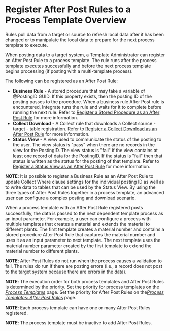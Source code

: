 # Register After Post Rules to a Process Template Overview

Rules pull data from a target or source to refresh local data after it
has been changed or to manipulate the local data to prepare for the next
process template to execute.

When posting data to a target system, a Template Administrator can
register an After Post Rule to a process template. The rule runs after
the process template executes successfully and before the next process
template begins processing (if posting with a multi-template process).

The following can be registered as an After Post Rule:

  - <span style="font-weight: bold;">Business Rule</span> - A stored
    procedure that may take a variable of @PostingID GUID. If this
    property exists, then the posting ID of the posting passes to the
    procedure. When a business rule After Post rule is encountered,
    Integrate runs the rule and waits for it to complete before running
    the next rule. Refer to [Register a Stored Procedure as an After
    Post Rule](Register_a_Stored_Procedure_as_an_After_Post_Rule.htm)
    for more information.
  - <span style="font-weight: bold;">Collect Download</span> - A Collect
    rule that downloads a Collect source - target - table registration.
    Refer to [Register a Collect Download as an After Post
    Rule](Register_a_Collect_Download_as_an_After_Post_Rule.htm) for
    more information.
  - <span style="font-weight: bold;">Status View</span> - A view used to
    communicate the status of the posting to the user. The view status
    is "pass" when there are no records in the view for the PostingID.
    The view status is "fail" if the view contains at least one record
    of data for the PostingID. If the status is "fail" then that status
    is written as the status for the posting of that template. Refer to
    [Register a Status View as an After Post
    Rule](Register_a_Status_View_as_an_After_Post_Rule.htm) for more
    information.

<span style="font-weight: bold;">NOTE</span>: It is possible to register
a Business Rule as an After Post Rule to update Collect Where clause
settings for the individual posting ID as well as to write data to
tables that can be used by the Status View. By using the three types of
After Post Rules together in a process template, an advanced user can
configure a complex posting and download scenario.

When a process template with an After Post Rule registered posts
successfully, the data is passed to the next dependent template process
as an input parameter. For example, a user can configure a process with
multiple templates that creates a material and extends the material to
different plants. The first template creates a material number and
contains a stored procedure After Post Rule that captures the material
number and uses it as an input parameter to next template. The next
template uses the material number parameter created by the first
template to extend the material number to different plants.

<span style="font-weight: bold;">NOTE</span>: After Post Rules do not
run when the process causes a validation to fail. The rules do run if
there are posting errors (i.e., a record does not post to the target
system because there are errors in the data).

<span style="font-weight: bold;">NOTE</span>: The execution order for
both process templates and After Post Rules is determined by the
priority. Set the priority for process templates on the
<span style="font-style: italic;">[Process
Templates](../Page_Desc/Process_Templates_H.htm)</span> page. Set the
priority for After Post Rules on
the[<span style="font-style: italic;">Process Templates: After Post
Rules</span>](../../../Master_Data_Mgmt/dspConduct/Page_Desc/Process_Templates_After_Post_Rules_H.htm)
page.

<span style="font-weight: bold;">NOTE</span>: Each process template can
have one or many After Post Rules registered.  

<span style="font-weight: bold;">NOTE</span>: The process template must
be inactive to add After Post Rules.
